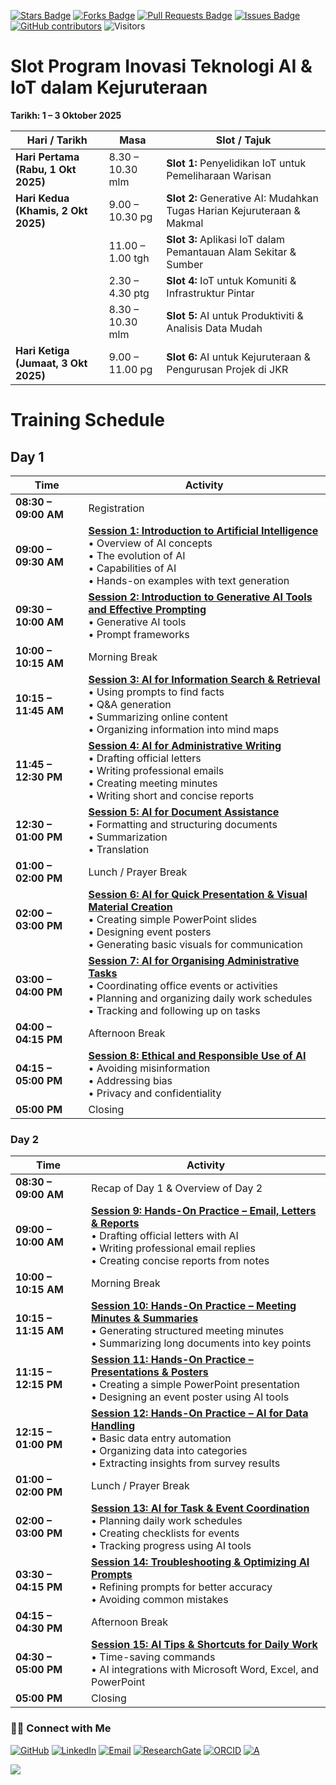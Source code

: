 <a href="https://github.com/drshahizan/short-course/stargazers"><img src="https://img.shields.io/github/stars/drshahizan/short-course" alt="Stars Badge"/></a>
<a href="https://github.com/drshahizan/short-course/network/members"><img src="https://img.shields.io/github/forks/drshahizan/short-course" alt="Forks Badge"/></a>
<a href="https://github.com/drshahizan/short-course/pulls"><img src="https://img.shields.io/github/issues-pr/drshahizan/short-course" alt="Pull Requests Badge"/></a>
<a href="https://github.com/drshahizan/short-course"><img src="https://img.shields.io/github/issues/drshahizan/short-course" alt="Issues Badge"/></a>
<a href="https://github.com/drshahizan/short-course/graphs/contributors"><img alt="GitHub contributors" src="https://img.shields.io/github/contributors/drshahizan/short-course?color=2b9348"></a>
![Visitors](https://api.visitorbadge.io/api/visitors?path=https%3A%2F%2Fgithub.com%2Fdrshahizan%2Fshort-course&labelColor=%23d9e3f0&countColor=%23697689&style=flat)


# Slot Program Inovasi Teknologi AI & IoT dalam Kejuruteraan

**Tarikh: 1 – 3 Oktober 2025**

| Hari / Tarikh                        | Masa             | Slot / Tajuk                                                           |
| ------------------------------------ | ---------------- | ---------------------------------------------------------------------- |
| **Hari Pertama (Rabu, 1 Okt 2025)**  | 8.30 – 10.30 mlm | **Slot 1:** Penyelidikan IoT untuk Pemeliharaan Warisan                |
| **Hari Kedua (Khamis, 2 Okt 2025)**  | 9.00 – 10.30 pg  | **Slot 2:** Generative AI: Mudahkan Tugas Harian Kejuruteraan & Makmal |
|                                      | 11.00 – 1.00 tgh | **Slot 3:** Aplikasi IoT dalam Pemantauan Alam Sekitar & Sumber        |
|                                      | 2.30 – 4.30 ptg  | **Slot 4:** IoT untuk Komuniti & Infrastruktur Pintar                  |
|                                      | 8.30 – 10.30 mlm | **Slot 5:** AI untuk Produktiviti & Analisis Data Mudah                |
| **Hari Ketiga (Jumaat, 3 Okt 2025)** | 9.00 – 11.00 pg  | **Slot 6:** AI untuk Kejuruteraan & Pengurusan Projek di JKR           |


# Training Schedule

## **Day 1**

| **Time**             | **Activity** |
| -------------------- | --------------------------------------------------------------------------------------------------------------------------------------------------------------------------------------------------- |
| **08:30 – 09:00 AM** | Registration |
| **09:00 – 09:30 AM** | **[Session 1: Introduction to Artificial Intelligence](https://github.com/drshahizan/short-course/blob/main/workshop/25ppspace/materials/sesi01.md)** <br> • Overview of AI concepts <br> • The evolution of AI <br> • Capabilities of AI <br> • Hands-on examples with text generation            |
| **09:30 – 10:00 AM** | **[Session 2: Introduction to Generative AI Tools and Effective Prompting](https://github.com/drshahizan/short-course/blob/main/workshop/25ppspace/materials/sesi02.md)** <br> • Generative AI tools <br> • Prompt frameworks |
| **10:00 – 10:15 AM** | Morning Break |
| **10:15 – 11:45 AM** | **[Session 3: AI for Information Search & Retrieval](https://github.com/drshahizan/short-course/blob/main/workshop/25ppspace/materials/sesi03.md)** <br> • Using prompts to find facts <br> • Q\&A generation <br> • Summarizing online content <br> • Organizing information into mind maps       |
| **11:45 – 12:30 PM** | **[Session 4: AI for Administrative Writing](https://github.com/drshahizan/short-course/blob/main/workshop/25ppspace/materials/sesi04.md)** <br> • Drafting official letters <br> • Writing professional emails <br> • Creating meeting minutes <br> • Writing short and concise reports           |
| **12:30 – 01:00 PM** | **[Session 5: AI for Document Assistance](https://github.com/drshahizan/short-course/blob/main/workshop/25ppspace/materials/sesi05.md)** <br> • Formatting and structuring documents <br> • Summarization <br> • Translation |
| **01:00 – 02:00 PM** | Lunch / Prayer Break |
| **02:00 – 03:00 PM** | **[Session 6: AI for Quick Presentation & Visual Material Creation](https://github.com/drshahizan/short-course/blob/main/workshop/25ppspace/materials/sesi06.md)** <br> • Creating simple PowerPoint slides <br> • Designing event posters <br> • Generating basic visuals for communication       |
| **03:00 – 04:00 PM** | **[Session 7: AI for Organising Administrative Tasks](https://github.com/drshahizan/short-course/blob/main/workshop/25ppspace/materials/sesi07.md)** <br> • Coordinating office events or activities <br> • Planning and organizing daily work schedules <br> • Tracking and following up on tasks |
| **04:00 – 04:15 PM** | Afternoon Break |
| **04:15 – 05:00 PM** | **[Session 8: Ethical and Responsible Use of AI](https://github.com/drshahizan/short-course/blob/main/workshop/25ppspace/materials/sesi08.md)** <br> • Avoiding misinformation <br> • Addressing bias <br> • Privacy and confidentiality |
| **05:00 PM**         | Closing |

### **Day 2**

| **Time**             | **Activity**                                                                                                                                                                              |
| -------------------- | ----------------------------------------------------------------------------------------------------------------------------------------------------------------------------------------- |
| **08:30 – 09:00 AM** | Recap of Day 1 & Overview of Day 2 |
| **09:00 – 10:00 AM** | **[Session 9: Hands-On Practice – Email, Letters & Reports](https://github.com/drshahizan/short-course/blob/main/workshop/25ppspace/materials/sesi09.md)** <br> • Drafting official letters with AI <br> • Writing professional email replies <br> • Creating concise reports from notes |
| **10:00 – 10:15 AM** | Morning Break |
| **10:15 – 11:15 AM** | **[Session 10: Hands-On Practice – Meeting Minutes & Summaries](https://github.com/drshahizan/short-course/blob/main/workshop/25ppspace/materials/sesi10.md)** <br> • Generating structured meeting minutes <br> • Summarizing long documents into key points                            |
| **11:15 – 12:15 PM** | **[Session 11: Hands-On Practice – Presentations & Posters](https://github.com/drshahizan/short-course/blob/main/workshop/25ppspace/materials/sesi11.md)** <br> • Creating a simple PowerPoint presentation <br> • Designing an event poster using AI tools                              |
| **12:15 – 01:00 PM** | **[Session 12: Hands-On Practice – AI for Data Handling](https://github.com/drshahizan/short-course/blob/main/workshop/25ppspace/materials/sesi12.md)** <br> • Basic data entry automation <br> • Organizing data into categories <br> • Extracting insights from survey results         |
| **01:00 – 02:00 PM** | Lunch / Prayer Break |
| **02:00 – 03:00 PM** | **[Session 13: AI for Task & Event Coordination](https://github.com/drshahizan/short-course/blob/main/workshop/25ppspace/materials/sesi13.md)** <br> • Planning daily work schedules <br> • Creating checklists for events <br> • Tracking progress using AI tools                       |
| **03:30 – 04:15 PM** | **[Session 14: Troubleshooting & Optimizing AI Prompts](https://github.com/drshahizan/short-course/blob/main/workshop/25ppspace/materials/sesi14.md)** <br> • Refining prompts for better accuracy <br> • Avoiding common mistakes |
| **04:15 – 04:30 PM** | Afternoon Break |
| **04:30 – 05:00 PM** | **[Session 15: AI Tips & Shortcuts for Daily Work](https://github.com/drshahizan/short-course/blob/main/workshop/25ppspace/materials/sesi15.md)** <br> • Time-saving commands <br> • AI integrations with Microsoft Word, Excel, and PowerPoint                                          |
| **05:00 PM**         | Closing |

### 🙌🏻 Connect with Me
<p align="left">
    <a href="https://github.com/drshahizan" target="_blank"><img alt="GitHub" src="https://img.shields.io/badge/-@drshahizan-181717?style=flat-square&logo=GitHub&logoColor=white"></a>
    <a href="https://www.linkedin.com/in/drshahizan" target="_blank"><img alt="LinkedIn" src="https://img.shields.io/badge/-drshahizan-blue?style=flat-square&logo=Linkedin&logoColor=white&link=https://www.linkedin.com/in/drshahizan/"></a>
    <a href="mailto:shahizan@utm.my" target="_blank"><img alt="Email" src="https://img.shields.io/badge/-shahizan@utm.my-c14438?style=flat-square&logo=Gmail&logoColor=white&link=mailto:shahizan@utm.my.com"></a>
    <a href="https://www.researchgate.net/profile/Mohd-Othman-28" target="_blank"><img alt="ResearchGate" src="https://img.shields.io/badge/-ResearchGate-00CCBB?style=flat-square&logo=ResearchGate&logoColor=white"></a>
    <a href="https://orcid.org/0000-0003-4261-1873" target="_blank"><img alt="ORCID" src="https://img.shields.io/badge/-ORCID-A6CE39?style=flat-square&logo=ORCID&logoColor=white"></a> 
 <a href="https://visitorbadge.io/status?path=https%3A%2F%2Fgithub.com%2Fdrshahizan" target="_blank"><img alt="A" src="https://api.visitorbadge.io/api/visitors?path=https%3A%2F%2Fgithub.com%2Fdrshahizan&labelColor=%23697689&countColor=%23555555&style=plastic"></a>
 
![](https://hit.yhype.me/github/profile?user_id=81284918)
</p>

